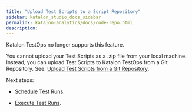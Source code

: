 ```yaml
---
title: "Upload Test Scripts to a Script Repository" 
sidebar: katalon_studio_docs_sidebar
permalink: katalon-analytics/docs/code-repo.html 
description: 
---
```


Katalon TestOps no longer supports this feature.

You cannot upload your Test Scripts as a .zip file from your local machine. Instead, you can upload Test Scripts to Katalon TestOps from a Git Repository. See: [Upload Test Scripts from a Git Repository](https://docs.katalon.com/katalon-analytics/docs/git-test-project.html).

Next steps:

* [Schedule Test Runs](https://docs.katalon.com/katalon-analytics/docs/create-plan.html).

* [Execute Test Runs](https://docs.katalon.com/katalon-analytics/docs/kt-scheduler.html).